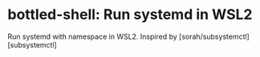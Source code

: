 # bottled-shell: Run systemd in WSL2

Run systemd with namespace in WSL2. Inspired by [sorah/subsystemctl][subsystemctl]